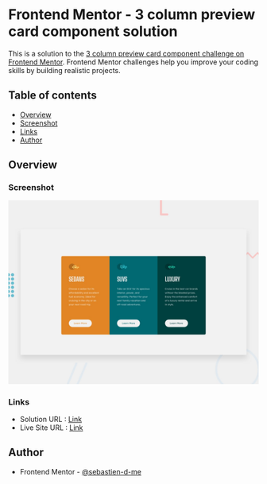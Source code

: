 # Frontend Mentor - 3 column preview card component solution

This is a solution to the [3 column preview card component challenge on Frontend Mentor](https://www.frontendmentor.io/challenges/3column-preview-card-component-pH92eAR2-). Frontend Mentor challenges help you improve your coding skills by building realistic projects.

## Table of contents

- [Overview](#overview)
- [Screenshot](#screenshot)
- [Links](#links)
- [Author](#author)

## Overview

### Screenshot

![](./design/preview.jpg)

### Links

- Solution URL : [Link](https://www.frontendmentor.io/solutions/3-column-preview-card-component-31dslmyGGg)
- Live Site URL : [Link](https://sebastien-d-me.github.io/Frontend-Mentor/newbie/3-column-preview-card-component)

## Author

- Frontend Mentor - [@sebastien-d-me](https://www.frontendmentor.io/profile/sebastien-d-me)

